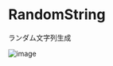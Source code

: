 # RandomString
ランダム文字列生成

![image](https://github.com/kenjinote/RandomString/assets/2605401/6442931a-651b-44a1-ac2f-3eb764e64434)
